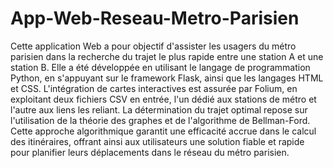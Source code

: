 # App-Web-Reseau-Metro-Parisien
 Cette application Web a pour objectif d'assister les usagers du métro parisien dans la recherche du trajet le plus rapide entre une station A et une station B. Elle a été développée en utilisant le langage de programmation Python, en s'appuyant sur le framework Flask, ainsi que les langages HTML et CSS. L'intégration de cartes interactives est assurée par Folium, en exploitant deux fichiers CSV en entrée, l'un dédié aux stations de métro et l'autre aux liens les reliant.  La détermination du trajet optimal repose sur l'utilisation de la théorie des graphes et de l'algorithme de Bellman-Ford. Cette approche algorithmique garantit une efficacité accrue dans le calcul des itinéraires, offrant ainsi aux utilisateurs une solution fiable et rapide pour planifier leurs déplacements dans le réseau du métro parisien.
